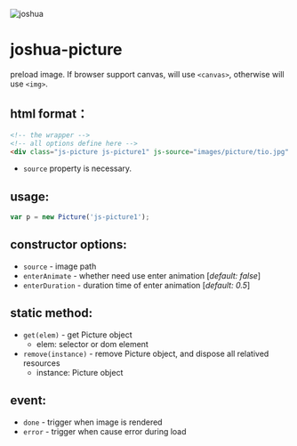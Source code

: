 ![joshua](https://avatars1.githubusercontent.com/u/5389166?s=460)
# joshua-picture
preload image. If browser support canvas, will use `<canvas>`, otherwise will use `<img>`.

## html format：
```html
<!-- the wrapper -->
<!-- all options define here -->
<div class="js-picture js-picture1" js-source="images/picture/tio.jpg" js-enter-animate="true" js-enter-duration="0.5"></div>
```
* `source` property is necessary.

## usage:
```javascript
var p = new Picture('js-picture1');
```

## constructor options:
* `source` - image path
* `enterAnimate` - whether need use enter animation [*default: false*]
* `enterDuration` - duration time of enter animation [*default: 0.5*]


## static method:
* `get(elem)` - get Picture object
	* elem: selector or dom element
* `remove(instance)` - remove Picture object, and dispose all relatived resources
	* instance: Picture object

## event:
* `done` - trigger when image is rendered
* `error` - trigger when cause error during load